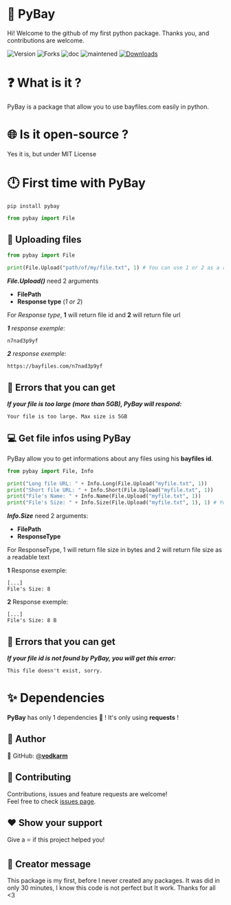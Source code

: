 # 🥳 PyBay

Hi! Welcome to the github of my first python package.
Thanks you, and contributions are welcome.

<img alt="Version" src="https://img.shields.io/badge/version-1.0.0-blue.svg?cacheSeconds=2592000" /> <img alt="Forks" src="https://img.shields.io/github/forks/vodkarm/pybay?style=social"> <img alt="doc" src="https://img.shields.io/badge/Documentaion-yes-blue"> <img alt="maintened" src="https://img.shields.io/badge/maintened%3F-yes-blue"> [![Downloads](https://pepy.tech/badge/pybay)](https://pepy.tech/project/pybay)


# ❓ What is it ?

PyBay is a package that allow you to use bayfiles.com easily in python.

# 🌐 Is it open-source ?

Yes it is, but under MIT License 

# 🕛 First time with PyBay
```
pip install pybay
```

```py
from pybay import File
```

## 🌹 Uploading files

```py
from pybay import File

print(File.Upload("path/of/my/file.txt", 1) # You can use 1 or 2 as a response parameter (more below...)
```
_**File.Upload()**_ need 2 arguments 
 - **FilePath**
 - **Response type** (_1 or 2_)

For _Response type_, **1** will return file id and **2** will return file url

_**1** response exemple_:
```
n7nad3p9yf
```
_**2** response exemple_:
```
https://bayfiles.com/n7nad3p9yf
```

## 📛 Errors that you can get

***If your file is too large (more than 5GB), PyBay will respond:***

```
Your file is too large. Max size is 5GB
```

## 💻 Get file infos using PyBay

PyBay allow you to get informations about any files using his **bayfiles id**.

```py
from pybay import File, Info

print("Long file URL: " + Info.Long(File.Upload("myfile.txt", 1))
print("Short file URL: " + Info.Short(File.Upload("myfile.txt", 1))
print("File's Name: " + Info.Name(File.Upload("myfile.txt", 1))
print("File's Size: " + Info.Size(File.Upload("myfile.txt", 1), 1) # You can use 1 or 2 as a response argument
```
***Info.Size*** need 2 arguments:
 - **FilePath**
 - **ResponseType**

For ResponseType, 1 will return file size in bytes and 2 will return file size as a readable text

**1** Response exemple:
```
[...]
File's Size: 8
```
**2** Response exemple:
```
[...]
File's Size: 8 B
```
## 📛 Errors that you can get

***If your file id is not found by PyBay, you will get this error:***

```
This file doesn't exist, sorry.
```


# ✨ Dependencies

**PyBay** has only 1 dependencies 🥳 !
It's only using **requests** !


## 👤 Author

👤 GitHub: [@**vodkarm**](https://github.com/vodkarm)


## 🤝 Contributing

Contributions, issues and feature requests are welcome!<br />Feel free to check [issues page](https://github.com/vodkarm/pybay/issues).

## ❤ Show your support

Give a ⭐️ if this project helped you!

## 🤔 Creator message

This package is my first, before I never created any packages.
It was did in only 30 minutes, I know this code is not perfect but It work.
Thanks for all <3
